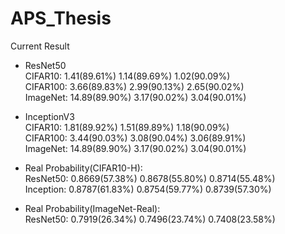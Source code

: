 # APS_Thesis

Current Result

- ResNet50   
CIFAR10:  1.41(89.61%)  1.14(89.69%)  1.02(90.09%)  
CIFAR100: 3.66(89.83%)  2.99(90.13%)  2.65(90.02%)  
ImageNet: 14.89(89.90%) 3.17(90.02%)  3.04(90.01%)
- InceptionV3  
CIFAR10:  1.81(89.92%)  1.51(89.89%)  1.18(90.09%)  
CIFAR100: 3.44(90.03%)  3.08(90.04%)  3.06(89.91%)  
ImageNet: 14.89(89.90%) 3.17(90.02%)  3.04(90.01%)



- Real Probability(CIFAR10-H):  
ResNet50:  0.8669(57.38%) 0.8678(55.80%) 0.8714(55.48%)  
Inception: 0.8787(61.83%) 0.8754(59.77%) 0.8739(57.30%)
- Real Probability(ImageNet-Real):  
ResNet50:  0.7919(26.34%) 0.7496(23.74%) 0.7408(23.58%)